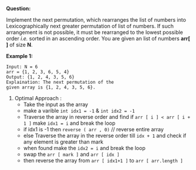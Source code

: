 **Question:** 

Implement the next permutation, which rearranges the list of numbers into Lexicographically next greater permutation of list of numbers. If such arrangement is not possible, it must be rearranged to the lowest possible order *i.e.* sorted in an ascending order. You are given an list of numbers **arr[ ]** of size **N**.

**Example 1:**

```
Input: N = 6
arr = {1, 2, 3, 6, 5, 4}
Output: {1, 2, 4, 3, 5, 6}
Explaination: The next permutation of the
given array is {1, 2, 4, 3, 5, 6}.
```

1. Optimal Approach : 
    - Take the input as the array
    - make a varible `int idx1 = -1`  & `int idx2 = -1`
    - Traverse the array in reverse order and find if `arr [ i ] < arr [ i + 1 ]` make `idx1 = i` and break the loop
    - if idx1 is -1 then `reverse ( arr , 0)` // reverse entire array
    - else Traverse the array in the reverse order till `idx + 1` and check if any element is greater than mark
    - when found make the `idx2 = i` and break the loop
    - swap the `arr [ mark ]` and `arr [ idx ]`
    - then reverse the array from `arr [ idx1+1 ]` to `arr [ arr.length ]`